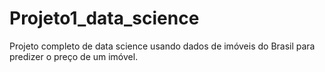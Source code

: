 # Projeto1_data_science
Projeto completo de data science usando dados de imóveis do Brasil para predizer o preço de um imóvel.  
